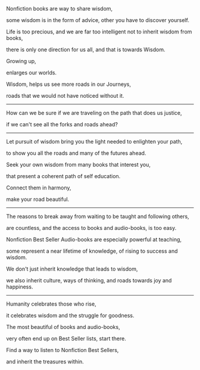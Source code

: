 Nonfiction books are way to share wisdom,

some wisdom is in the form of advice, other you have to discover yourself.

Life is too precious, and we are far too intelligent not to inherit wisdom from books,

there is only one direction for us all, and that is towards Wisdom.

Growing up,

enlarges our worlds.

Wisdom, helps us see more roads in our Journeys,

roads that we would not have noticed without it.

---

How can we be sure if we are traveling on the path that does us justice,

if we can't see all the forks and roads ahead?

---

Let pursuit of wisdom bring you the light needed to enlighten your path,

to show you all the roads and many of the futures ahead.

Seek your own wisdom from many books that interest you,

that present a coherent path of self education.

Connect them in harmony,

make your road beautiful.

---

The reasons to break away from waiting to be taught and following others,

are countless, and the access to books and audio-books, is too easy.

Nonfiction Best Seller Audio-books are especially powerful at teaching,

some represent a near lifetime of knowledge, of rising to success and wisdom.

We don't just inherit knowledge that leads to wisdom,

we also inherit culture, ways of thinking, and roads towards joy and happiness.

---

Humanity celebrates those who rise,

it celebrates wisdom and the struggle for goodness.

The most beautiful of books and audio-books,

very often end up on Best Seller lists, start there.

Find a way to listen to Nonfiction Best Sellers,

and inherit the treasures within.
